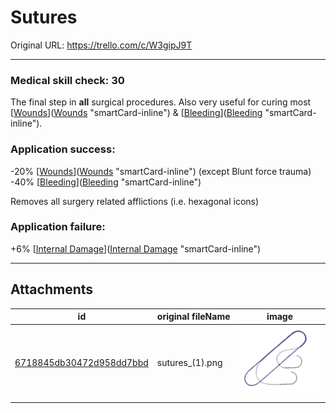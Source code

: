# Sutures

Original URL: https://trello.com/c/W3gipJ9T

---

### Medical skill check: 30

The final step in **all** surgical procedures. Also very useful for curing most [[Wounds](../Any%20bodypart/archived/Wounds.md)]([Wounds](../Any%20bodypart/archived/Wounds.md) "smartCard-inline") & [[Bleeding](../Any%20bodypart/Bleeding.md)]([Bleeding](../Any%20bodypart/Bleeding.md) "smartCard-inline").

### Application success:

\-20% [[Wounds](../Any%20bodypart/archived/Wounds.md)]([Wounds](../Any%20bodypart/archived/Wounds.md) "smartCard-inline") (except Blunt force trauma)
\-40% [[Bleeding](../Any%20bodypart/Bleeding.md)]([Bleeding](../Any%20bodypart/Bleeding.md) "smartCard-inline")

Removes all surgery related afflictions (i.e. hexagonal icons)

### Application failure:

\+6% [[Internal Damage](../Any%20bodypart/archived/Internal%20Damage.md)]([Internal Damage](../Any%20bodypart/archived/Internal%20Damage.md) "smartCard-inline")

---

## Attachments

id | original fileName | image
---|---|---
[6718845db30472d958dd7bbd](./Sutures%20-%20Attachments/6718845db30472d958dd7bbd.png) | sutures_(1).png | ![sutures (1).png\|200](./Sutures%20-%20Attachments/6718845db30472d958dd7bbd.png)